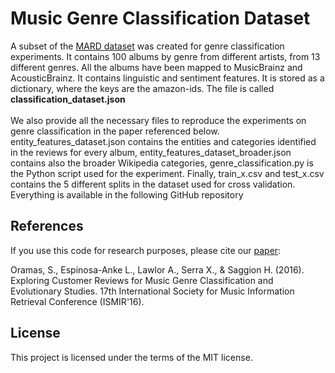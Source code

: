 # Music Genre Classification Dataset

A subset of the <a href="http://mtg.upf.edu/download/datasets/mard">MARD dataset</a> was created for genre classification experiments. It contains 100 albums by genre from different artists, from 13 different genres. All the albums have been mapped to MusicBrainz and AcousticBrainz. It contains linguistic and sentiment features. It is stored as a dictionary, where the keys are the amazon-ids. The file is called <b>classification_dataset.json</b>
<br/>
<br/>
We also provide all the necessary files to reproduce the experiments on genre classification in the paper referenced below. entity_features_dataset.json contains the entities and categories identified in the reviews for every album, entity_features_dataset_broader.json contains also the broader Wikipedia categories, genre_classification.py is the Python script used for the experiment. Finally, train_x.csv and test_x.csv contains the 5 different splits in the dataset used for cross validation. Everything is available in the following GitHub repository

## References

If you use this code for research purposes, please cite our <a target="_blank" href="http://mtg.upf.edu/node/3490">paper</a>:

Oramas, S., Espinosa-Anke L., Lawlor A., Serra X., & Saggion H. (2016). Exploring Customer Reviews for Music Genre Classification and Evolutionary Studies. 17th International Society for Music Information Retrieval Conference (ISMIR'16).

## License

This project is licensed under the terms of the MIT license.

